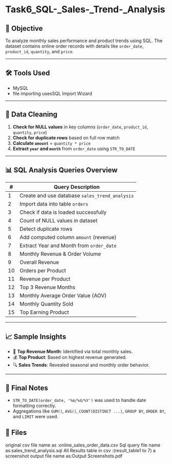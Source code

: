 # Task6_SQL-_Sales-_Trend-_Analysis

## 🎯 Objective
To analyze monthly sales performance and product trends using SQL. The dataset contains online order records with details like `order_date`, `product_id`, `quantity`, and `price`.

---

## 🛠 Tools Used
- MySQL
- file importing usesSQL Import Wizard


---

## 🧹 Data Cleaning
1. **Check for NULL values** in key columns (`order_date`, `product_id`, `quantity`, `price`)
2. **Check for duplicate rows** based on full row match
3. **Calculate `amount`** = `quantity * price`
4. **Extract `year` and `month`** from `order_date` using `STR_TO_DATE`

---

## 📊 SQL Analysis Queries Overview

| # | Query Description |
|---|-------------------|
| 1 | Create and use database `sales_trend_analysis` |
| 2 | Import data into table `orders` |
| 3 | Check if data is loaded successfully |
| 4 | Count of NULL values in dataset |
| 5 | Detect duplicate rows |
| 6 | Add computed column `amount` (revenue) |
| 7 | Extract Year and Month from `order_date` |
| 8 | Monthly Revenue & Order Volume |
| 9 | Overall Revenue |
|10 | Orders per Product |
|11 | Revenue per Product |
|12 | Top 3 Revenue Months |
|13 | Monthly Average Order Value (AOV) |
|14 | Monthly Quantity Sold |
|15 | Top Earning Product |

---

## 📈 Sample Insights
- 📅 **Top Revenue Month**: Identified via total monthly sales.
- 💰 **Top Product**: Based on highest revenue generated.
- 🔍 **Sales Trends**: Revealed seasonal and monthly order behavior.

---

## 🧾 Final Notes
- `STR_TO_DATE(order_date, '%m/%d/%Y')` was used to handle date formatting correctly.
- Aggregations like `SUM()`, `AVG()`, `COUNT(DISTINCT ...)`, `GROUP BY`, `ORDER BY`, and `LIMIT` were used.
## 🧾 Files 
original csv file name as :online_sales_order_data.csv
Sql query file name as:sales_trend_analysis.sql
All Results table in csv :(result_table1 to 7)
a screenshot output file name as:Output Screenshots.pdf

